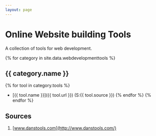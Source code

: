```yaml
---
layout: page
---
```


# Online Website building Tools

A collection of tools for web development.

{% for category in site.data.webdevelopmenttools %}
## {{ category.name }}
{% for tool in category.tools %}
- [{{ tool.name }}]({{ tool.url }}) (S:{{ tool.source }})
{% endfor %}
{% endfor %}

## Sources

1. [www.danstools.com](http://www.danstools.com/)